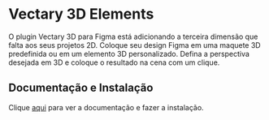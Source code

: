 # Vectary 3D Elements

O plugin Vectary 3D para Figma está adicionando a terceira dimensão que falta aos seus projetos 2D. Coloque seu design Figma em uma maquete 3D predefinida ou em um elemento 3D personalizado. Defina a perspectiva desejada em 3D e coloque o resultado na cena com um clique.

## Documentação e Instalação

Clique [aqui](https://www.figma.com/community/plugin/769588393361258724) para ver a documentação e fazer a instalação.
